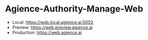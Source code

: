 # Agience-Authority-Manage-Web

- Local: https://web.local.agience.ai:5002
- Preview: https://web.preview.agience.ai
- Production: https://web.agience.ai